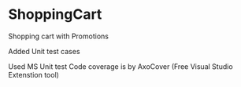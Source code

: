 # ShoppingCart

Shopping cart with Promotions


Added Unit test cases

Used MS Unit test
Code coverage is by AxoCover (Free Visual Studio Extenstion tool)